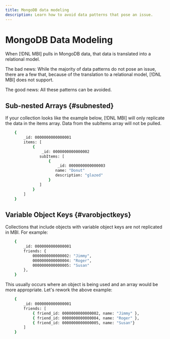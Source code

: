 ```yaml
---
title: MongoDB data modeling
description: Learn how to avoid data patterns that pose an issue.
---
```

# MongoDB Data Modeling


When [!DNL MBI] pulls in MongoDB data, that data is translated into a relational model.

The bad news: While the majority of data patterns do not pose an issue, there are a few that, because of the translation to a relational model, [!DNL MBI] does not support.

The good news: All these patterns can be avoided.

## Sub-nested Arrays {#subnested}

If your collection looks like the example below, [!DNL MBI] will only replicate the data in the items array. Data from the subItems array will not be pulled.

```bash
    {
        _id: 0000000000000001
        items: [
            {
                _id: 0000000000000002
               subItems: [
                   {
                       _id: 0000000000000003
                      name: "Donut"
                      description: "glazed"
                   }
               ]
            }
        ]
    }
```

## Variable Object Keys {#varobjectkeys}

Collections that include objects with variable object keys are not replicated in MBI. For example:

```bash
    {
        _id: 0000000000000001
        friends: {
            0000000000000002: "Jimmy",
            0000000000000004: "Roger",
            0000000000000005: "Susan"
        },
    }
```

This usually occurs where an object is being used and an array would be more appropriate. Let's rework the above example:

```bash
    {
        _id: 0000000000000001
        friends: [
            { friend_id: 0000000000000002, name: "Jimmy" },
            { friend_id: 0000000000000004, name: "Roger" },
            { friend_id: 0000000000000005, name: "Susan"}
        ]
    }
```
